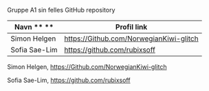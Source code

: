 Gruppe A1 sin felles GitHub repository


|Navn ** **|Profil link|
|---|---|
|Simon Helgen|https://Github.com/NorwegianKiwi-glitch|
|Sofia Sae-Lim|https://github.com/rubixsoff|




Simon Helgen, https://Github.com/NorwegianKiwi-glitch

Sofia Sae-Lim, https://github.com/rubixsoff 
